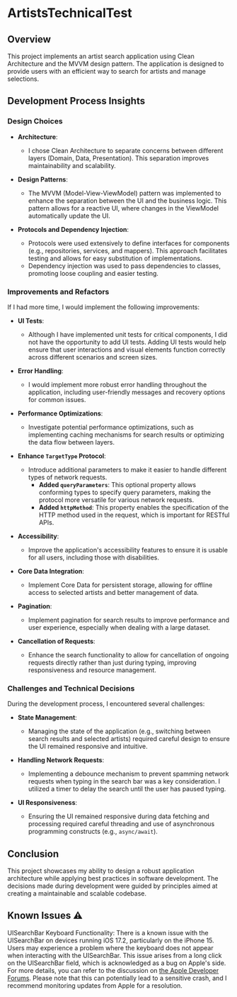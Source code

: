 # ArtistsTechnicalTest

## Overview

This project implements an artist search application using Clean Architecture and the MVVM design pattern. The application is designed to provide users with an efficient way to search for artists and manage selections.

## Development Process Insights

### Design Choices

- **Architecture**: 
  - I chose Clean Architecture to separate concerns between different layers (Domain, Data, Presentation). This separation improves maintainability and scalability.
  
- **Design Patterns**:
  - The MVVM (Model-View-ViewModel) pattern was implemented to enhance the separation between the UI and the business logic. This pattern allows for a reactive UI, where changes in the ViewModel automatically update the UI.

- **Protocols and Dependency Injection**:
  - Protocols were used extensively to define interfaces for components (e.g., repositories, services, and mappers). This approach facilitates testing and allows for easy substitution of implementations.
  - Dependency injection was used to pass dependencies to classes, promoting loose coupling and easier testing.

### Improvements and Refactors

If I had more time, I would implement the following improvements:

- **UI Tests**:
  - Although I have implemented unit tests for critical components, I did not have the opportunity to add UI tests. Adding UI tests would help ensure that user interactions and visual elements function correctly across different scenarios and screen sizes.

- **Error Handling**:
  - I would implement more robust error handling throughout the application, including user-friendly messages and recovery options for common issues.

- **Performance Optimizations**:
  - Investigate potential performance optimizations, such as implementing caching mechanisms for search results or optimizing the data flow between layers.
    
- **Enhance `TargetType` Protocol**:
  - Introduce additional parameters to make it easier to handle different types of network requests. 
    - **Added `queryParameters`**: This optional property allows conforming types to specify query parameters, making the protocol more versatile for various network requests.
    - **Added `httpMethod`**: This property enables the specification of the HTTP method used in the request, which is important for RESTful APIs.

- **Accessibility**:
  - Improve the application's accessibility features to ensure it is usable for all users, including those with disabilities.

- **Core Data Integration**:
  - Implement Core Data for persistent storage, allowing for offline access to selected artists and better management of data.

- **Pagination**:
  - Implement pagination for search results to improve performance and user experience, especially when dealing with a large dataset.

- **Cancellation of Requests**:
  - Enhance the search functionality to allow for cancellation of ongoing requests directly rather than just during typing, improving responsiveness and resource management.

### Challenges and Technical Decisions

During the development process, I encountered several challenges:

- **State Management**:
  - Managing the state of the application (e.g., switching between search results and selected artists) required careful design to ensure the UI remained responsive and intuitive.

- **Handling Network Requests**:
  - Implementing a debounce mechanism to prevent spamming network requests when typing in the search bar was a key consideration. I utilized a timer to delay the search until the user has paused typing.

- **UI Responsiveness**:
  - Ensuring the UI remained responsive during data fetching and processing required careful threading and use of asynchronous programming constructs (e.g., `async/await`).

## Conclusion

This project showcases my ability to design a robust application architecture while applying best practices in software development. The decisions made during development were guided by principles aimed at creating a maintainable and scalable codebase.

## Known Issues ⚠️
UISearchBar Keyboard Functionality: There is a known issue with the UISearchBar on devices running iOS 17.2, particularly on the iPhone 15. Users may experience a problem where the keyboard does not appear when interacting with the UISearchBar. This issue arises from a long click on the UISearchBar field, which is acknowledged as a bug on Apple's side. For more details, you can refer to the discussion on [the Apple Developer Forums](https://forums.developer.apple.com/forums/thread/738726). Please note that this can potentially lead to a sensitive crash, and I recommend monitoring updates from Apple for a resolution.
